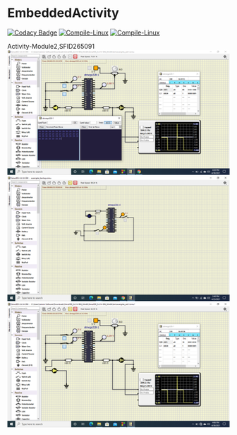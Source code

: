 # EmbeddedActivity

[![Codacy Badge](https://api.codacy.com/project/badge/Grade/7880cb2d524e44f5a01b417699727df8)](https://app.codacy.com/gh/HarshDubey265091/EmbeddedActivity?utm_source=github.com&utm_medium=referral&utm_content=HarshDubey265091/EmbeddedActivity&utm_campaign=Badge_Grade_Settings)
[![Compile-Linux](https://github.com/HarshDubey265091/EmbeddedActivity/actions/workflows/comile-Linux.yml/badge.svg)](https://github.com/HarshDubey265091/EmbeddedActivity/actions/workflows/comile-Linux.yml)
[![Compile-Linux](https://github.com/HarshDubey265091/EmbeddedActivity/actions/workflows/comile-Linux.yml/badge.svg)](https://github.com/HarshDubey265091/EmbeddedActivity/actions/workflows/comile-Linux.yml)

Activity-Module2,SFID265091
![](https://github.com/HarshDubey265091/EmbeddedActivity/blob/main/others/Screenshot%20(10).png)
![](https://github.com/HarshDubey265091/EmbeddedActivity/blob/main/others/Screenshot%20(6).png)
![](https://github.com/HarshDubey265091/EmbeddedActivity/blob/main/others/Screenshot%20(9).png)


